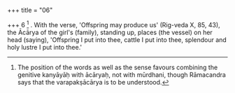 +++
title = "06"

+++
6 [^3] . With the verse, 'Offspring may produce us' (Rig-veda X, 85, 43), the Ācārya of the girl's (family), standing up, places (the vessel) on her head (saying), 'Offspring I put into thee, cattle I put into thee, splendour and holy lustre I put into thee.'


[^3]:  The position of the words as well as the sense favours combining the genitive kanyāyāḥ with ācāryaḥ, not with mūrdhani, though Rāmacandra says that the varapakṣācārya is to be understood.
